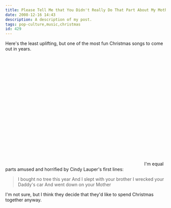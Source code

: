 ```yaml
---
title: Please Tell Me that You Didn't Really Do That Part About My Mother
date: 2008-12-16 14:43
description: A description of my post.
tags: pop-culture,music,christmas
id: 429
---
```

Here's the least uplifting, but one of the most fun Christmas songs to come out in years.

<object width="425" height="344"><param name="movie" value="http://www.youtube.com/v/My5Bzf0PQhc&hl=en&fs=1"></param><param name="allowFullScreen" value="true"></param><param name="allowscriptaccess" value="always"></param><embed src="http://www.youtube.com/v/My5Bzf0PQhc&hl=en&fs=1" type="application/x-shockwave-flash" allowscriptaccess="always" allowfullscreen="true" width="425" height="344"></embed></object>
<span class="spanEndPreview">&nbsp;</span>
I'm equal parts amused and horrified by Cindy Lauper's first lines:

<blockquote>I bought no tree this year
And I slept with your brother
I wrecked your Daddy's car
And went down on your Mother
</blockquote>

I'm not sure, but I think they decide that they'd like to spend Christmas together anyway.